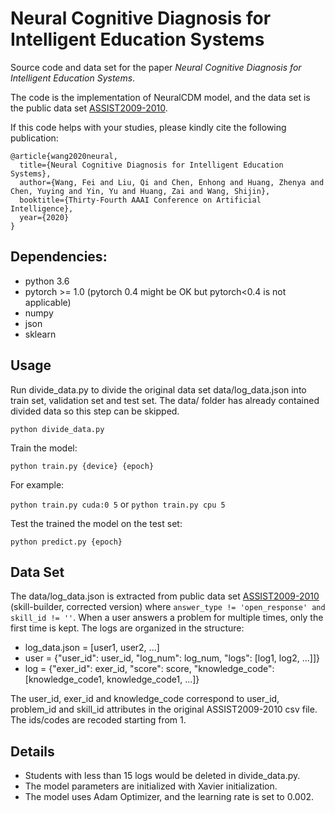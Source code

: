 # Neural Cognitive Diagnosis for Intelligent Education Systems

Source code and data set for the paper *Neural Cognitive Diagnosis for Intelligent Education Systems*.

The code is the implementation of NeuralCDM model, and the data set is the public data set [ASSIST2009-2010](https://sites.google.com/site/assistmentsdata/home/assistment2009-2010-data/skill-builder-data-2009-2010
).

If this code helps with your studies, please kindly cite the following publication:

```
@article{wang2020neural,
  title={Neural Cognitive Diagnosis for Intelligent Education Systems},
  author={Wang, Fei and Liu, Qi and Chen, Enhong and Huang, Zhenya and Chen, Yuying and Yin, Yu and Huang, Zai and Wang, Shijin},
  booktitle={Thirty-Fourth AAAI Conference on Artificial Intelligence},
  year={2020}
}
```



## Dependencies:

- python 3.6
- pytorch >= 1.0 (pytorch 0.4 might be OK but pytorch<0.4 is not applicable)
- numpy
- json
- sklearn



## Usage

Run divide_data.py to divide the original data set data/log_data.json into train set, validation set and test set. The data/ folder has already contained divided data so this step can be skipped.

`python divide_data.py`

Train the model:

`python train.py {device} {epoch}`

For example:

`python train.py cuda:0 5`  or `python train.py cpu 5`

Test the trained the model on the test set:

`python predict.py {epoch}`



## Data Set

The data/log_data.json is extracted from public data set [ASSIST2009-2010](https://sites.google.com/site/assistmentsdata/home/assistment2009-2010-data/skill-builder-data-2009-2010) (skill-builder, corrected version) where `answer_type != 'open_response' and skill_id != ''`. When a user answers a problem for multiple times, only the first time is kept. The logs are organized in the structure:

- log_data.json = [user1, user2, ...]
- user = {"user_id": user_id, "log_num": log_num, "logs": [log1, log2, ...]]}
- log = {"exer_id": exer_id, "score": score, "knowledge_code": [knowledge_code1, knowledge_code1, ...]}



The user_id, exer_id and knowledge_code correspond to user_id, problem_id and skill_id attributes in the original ASSIST2009-2010 csv file. The ids/codes are recoded starting from 1.



## Details

- Students with less than 15 logs would be deleted in divide_data.py.
- The model parameters are initialized with Xavier initialization.
- The model uses Adam Optimizer, and the learning rate is set to 0.002.